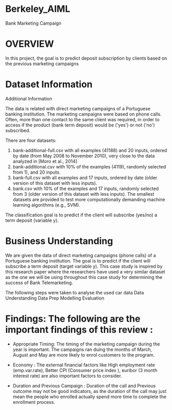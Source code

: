 # Berkeley_AIML
Bank Marketing Campaign


# OVERVIEW
In this project, the goal is to predict deposit subscription by clients based on the previous marketing campaigns
# Dataset Information
Additional Information

The data is related with direct marketing campaigns of a Portuguese banking institution. The marketing campaigns were based on phone calls. Often, more than one contact to the same client was required, in order to access if the product (bank term deposit) would be ('yes') or not ('no') subscribed. 

There are four datasets: 
1) bank-additional-full.csv with all examples (41188) and 20 inputs, ordered by date (from May 2008 to November 2010), very close to the data analyzed in [Moro et al., 2014]
2) bank-additional.csv with 10% of the examples (4119), randomly selected from 1), and 20 inputs.
3) bank-full.csv with all examples and 17 inputs, ordered by date (older version of this dataset with less inputs). 
4) bank.csv with 10% of the examples and 17 inputs, randomly selected from 3 (older version of this dataset with less inputs). 
The smallest datasets are provided to test more computationally demanding machine learning algorithms (e.g., SVM). 

The classification goal is to predict if the client will subscribe (yes/no) a term deposit (variable y).

# Business Understanding
We are given the data of direct marketing campaigns (phone calls) of a Portuguese banking institution. The goal is to predict if the client will subscribe a term deposit (target variable y). This case study is inspired by this research paper where the researchers have used a very similar dataset as the one we will be using throughout this case study for determining the success of Bank Telemarketing.

The following steps were taken to analyse the used car data
Data Understanding
Data Prep
Modelling
Evaluation


# Findings: The following are the important findings of this review : 

* Appropriate Timing: The timing of the marketing campaign during the year is important. The campaigns ran duing the months of March, August and May are more likely to enrol customers to the program.

* Economy : The external financial factors like High employment rate (emp.var.rate), Better CPI (Consumer price index ), euribor (3 month interest rate) are also important factors to consider.

* Duration and Previous Campaign : Duration of the call and Previous outcome may not be good indicators, as the duration of the call may just mean the people who enrolled actually spend more time to complete the enrollment process.

